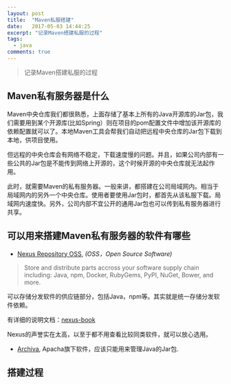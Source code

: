 ```yaml
---
layout: post
title:  "Maven私服搭建"
date:   2017-05-03 14:44:25
excerpt: "记录Maven搭建私服的过程"
tags:
  - java
comments: true
---
```


> 记录Maven搭建私服的过程

## Maven私有服务器是什么
Maven中央仓库我们都很熟悉，上面存储了基本上所有的Java开源库的Jar包，我们需要用到某个开源库(比如Spring）则在项目的pom配置文件中增加该开源库的依赖配置就可以了。本地Maven工具会帮我们自动把远程中央仓库的Jar包下载到本地，供项目使用。

但远程的中央仓库会有网络不稳定，下载速度慢的问题。并且，如果公司内部有一些公共的Jar包是不能传到网络上开源的，这个时候开源的中央仓库就无法起作用。

此时，就需要Maven的私有服务器。一般来讲，都搭建在公司局域网内。相当于局域网内的另外一个中央仓库。使用者要使用Jar包时，都首先从该私服下载。局域网内速度快。另外，公司内部不宜公开的通用Jar包也可以传到私有服务器进行共享。

## 可以用来搭建Maven私有服务器的软件有哪些

- [Nexus Repository OSS], _(OSS，Open Source Software)_

> Store and distribute parts accross your software supply chain including: Java, npm, Docker, RubyGems, PyPI, NuGet, Bower, and more.

可以存储分发软件的供应链部分，包括Java，npm等。其实就是统一存储分发软件依赖。

有详细的说明文档：[nexus-book]

Nexus的声誉实在太高，以至于都不用查看比较同类软件，就可以放心选用。

- [Archiva], Apacha旗下软件，应该只能用来管理Java的Jar包.

## 搭建过程



[Nexus Repository OSS]: https://www.sonatype.com/nexus-repository-oss
[nexus-book]: http://books.sonatype.com/nexus-book/reference/index.html
[Archiva]: http://archiva.apache.org/index.cgi
